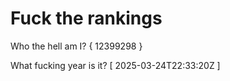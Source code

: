 # Fuck the rankings

Who the hell am I?
{ 12399298 }

What fucking year is it?
[ 2025-03-24T22:33:20Z ]
